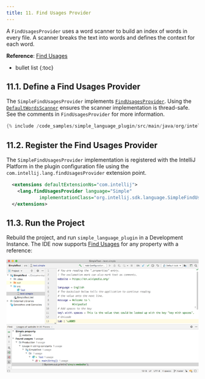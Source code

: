 ```yaml
---
title: 11. Find Usages Provider
---
```

<!-- Copyright 2000-2020 JetBrains s.r.o. and other contributors. Use of this source code is governed by the Apache 2.0 license that can be found in the LICENSE file. -->

A `FindUsagesProvider` uses a word scanner to build an index of words in every file.
A scanner breaks the text into words and defines the context for each word.

**Reference**: [Find Usages](/reference_guide/custom_language_support/find_usages.md) 

* bullet list
{:toc}

## 11.1. Define a Find Usages Provider
The `SimpleFindUsagesProvider` implements [`FindUsagesProvider`](upsource:///platform/indexing-api/src/com/intellij/lang/findUsages/FindUsagesProvider.java). 
Using the [`DefaultWordsScanner`](upsource:///platform/indexing-api/src/com/intellij/lang/cacheBuilder/DefaultWordsScanner.java) ensures the scanner implementation is thread-safe.
See the comments in `FindUsagesProvider` for more information.

```java
{% include /code_samples/simple_language_plugin/src/main/java/org/intellij/sdk/language/SimpleFindUsagesProvider.java %}
```

## 11.2. Register the Find Usages Provider
The `SimpleFindUsagesProvider` implementation is registered with the IntelliJ Platform in the plugin configuration file using the `com.intellij.lang.findUsagesProvider` extension point.

```xml
  <extensions defaultExtensionNs="com.intellij">
    <lang.findUsagesProvider language="Simple" 
            implementationClass="org.intellij.sdk.language.SimpleFindUsagesProvider"/>
  </extensions>
```

## 11.3. Run the Project
Rebuild the project, and run `simple_language_plugin` in a Development Instance.
The IDE now supports [Find Usages](https://www.jetbrains.com/help/idea/find-highlight-usages.html) for any property with a reference:

![Find Usages](img/find_usages.png)
